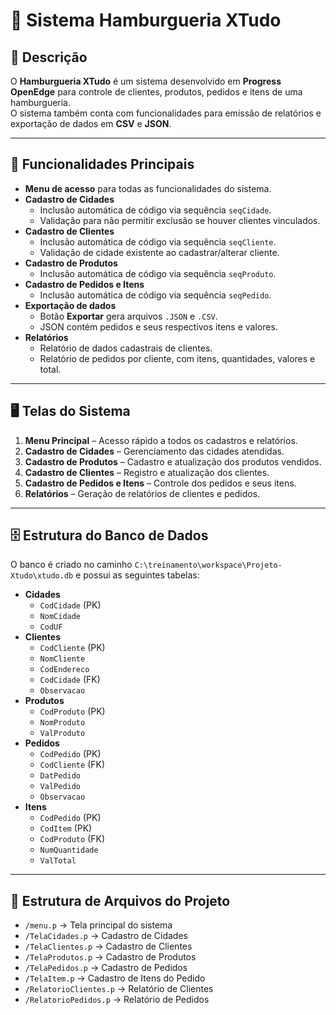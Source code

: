 # 📌 Sistema Hamburgueria XTudo

## 📖 Descrição
O **Hamburgueria XTudo** é um sistema desenvolvido em **Progress OpenEdge** para controle de clientes, produtos, pedidos e itens de uma hamburgueria.  
O sistema também conta com funcionalidades para emissão de relatórios e exportação de dados em **CSV** e **JSON**.

---

## 🎯 Funcionalidades Principais

- **Menu de acesso** para todas as funcionalidades do sistema.
- **Cadastro de Cidades**
  - Inclusão automática de código via sequência `seqCidade`.
  - Validação para não permitir exclusão se houver clientes vinculados.
- **Cadastro de Clientes**
  - Inclusão automática de código via sequência `seqCliente`.
  - Validação de cidade existente ao cadastrar/alterar cliente.
- **Cadastro de Produtos**
  - Inclusão automática de código via sequência `seqProduto`.
- **Cadastro de Pedidos e Itens**
  - Inclusão automática de código via sequência `seqPedido`.
- **Exportação de dados**
  - Botão **Exportar** gera arquivos `.JSON` e `.CSV`.
  - JSON contém pedidos e seus respectivos itens e valores.
- **Relatórios**
  - Relatório de dados cadastrais de clientes.
  - Relatório de pedidos por cliente, com itens, quantidades, valores e total.

---

## 🖥 Telas do Sistema

1. **Menu Principal** – Acesso rápido a todos os cadastros e relatórios.  
2. **Cadastro de Cidades** – Gerenciamento das cidades atendidas.  
3. **Cadastro de Produtos** – Cadastro e atualização dos produtos vendidos.  
4. **Cadastro de Clientes** – Registro e atualização dos clientes.  
5. **Cadastro de Pedidos e Itens** – Controle dos pedidos e seus itens.  
6. **Relatórios** – Geração de relatórios de clientes e pedidos.

---

## 🗄 Estrutura do Banco de Dados

O banco é criado no caminho `C:\treinamento\workspace\Projeto-Xtudo\xtudo.db` e possui as seguintes tabelas:

- **Cidades**
  - `CodCidade` (PK)
  - `NomCidade`
  - `CodUF`
- **Clientes**
  - `CodCliente` (PK)
  - `NomCliente`
  - `CodEndereco`
  - `CodCidade` (FK)
  - `Observacao`
- **Produtos**
  - `CodProduto` (PK)
  - `NomProduto`
  - `ValProduto`
- **Pedidos**
  - `CodPedido` (PK)
  - `CodCliente` (FK)
  - `DatPedido`
  - `ValPedido`
  - `Observacao`
- **Itens**
  - `CodPedido` (PK)
  - `CodItem` (PK)
  - `CodProduto` (FK)
  - `NumQuantidade`
  - `ValTotal`

---

## 📂 Estrutura de Arquivos do Projeto

- `/menu.p` → Tela principal do sistema  
- `/TelaCidades.p` → Cadastro de Cidades  
- `/TelaClientes.p` → Cadastro de Clientes  
- `/TelaProdutos.p` → Cadastro de Produtos  
- `/TelaPedidos.p` → Cadastro de Pedidos  
- `/TelaItem.p` → Cadastro de Itens do Pedido  
- `/RelatorioClientes.p` → Relatório de Clientes  
- `/RelatorioPedidos.p` → Relatório de Pedidos 
